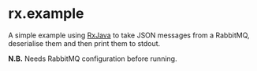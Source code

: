 rx.example
==========

A simple example using [RxJava](https://github.com/ReactiveX/RxJava) to take JSON messages from a RabbitMQ, deserialise them and then print them to stdout.

**N.B.** Needs RabbitMQ configuration before running.   

